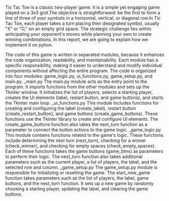 Tic Tac Toe is a classic two-player game. It is a simple yet engaging game played on a 3x3 grid.The objective is straightforward: be the first to form a line of three of your symbols in a horizontal, vertical, or diagonal row.In Tic Tac Toe, each player takes a turn placing their designated symbol, usually "X" or "O," on an empty grid space. The strategic challenge lies within anticipating your opponent's moves while planning your own to create winning combinations.
In this report, we are going to explain how we implement it on pyhon.

The code of this game is written in separated modules, because it enhances the code organization, readability, and maintainability. Each module has a specific responsibility, making it easier to understand and modify individual components without affecting the entire program.
The code is organized into four modules: game_logic.py, ui_functions.py, game_setup.py, and main.py.
_main.py
The main.py module acts as the entry point to the program. It imports functions from the other modules and sets up the Tkinter window. It initializes the list of players, selects a starting player, creates the UI elements (label, restart button, and game buttons), and starts the Tkinter main loop.
_ui_functions.py
This module includes functions for creating and configuring the label (create_label), restart button (create_restart_button), and game buttons (create_game_buttons). These functions use the Tkinter library to create and configure UI elements. The create_game_buttons function also takes the next_turn function as a parameter to connect the button actions to the game logic.
_game_logic.py
This module contains functions related to the game's logic. These functions include determining the next turn (next_turn), checking for a winner (check_winner), and checking for empty spaces (check_empty_spaces). Each of these functions takes the game buttons (game_btns) as parameters to perform their logic. The next_turn function also takes additional parameters such as the current player, a list of players, the label, and the selected row and column.
_game_setup.py
The game_setup.py module is responsible for initializing or resetting the game. The start_new_game function takes parameters such as the list of players, the label, game buttons, and the next_turn function. It sets up a new game by randomly choosing a starting player, updating the label, and clearing the game buttons.

